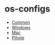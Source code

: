 # os-configs
- [Common](common)
- [Windows](windows/README.md)
- [Mac](macos/README.md)
- [Pihole](pihole/README.md)
